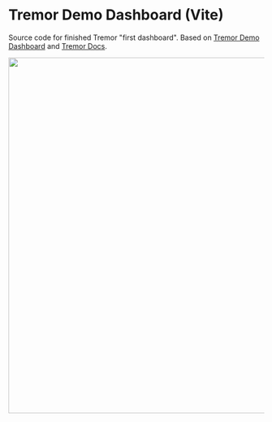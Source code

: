 # Tremor Demo Dashboard (Vite)

Source code for finished Tremor "first dashboard". Based on [Tremor Demo Dashboard](https://demo.tremor.so) and [Tremor Docs](https://www.tremor.so/docs/getting-started/demo-dashboard).

<img src="https://i.postimg.cc/W3xBPtwB/SCR-20230321-kit.png" width="700">
